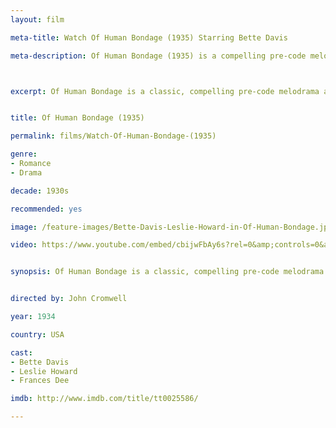 ```yaml
---
layout: film

meta-title: Watch Of Human Bondage (1935) Starring Bette Davis

meta-description: Of Human Bondage (1935) is a compelling pre-code melodrama about love and obsession. Widely considered as the movie that made Bette Davis a star.



excerpt: Of Human Bondage is a classic, compelling pre-code melodrama about love and obsession, directed by John Cromwell. A young man is attracted to an unfeeling waitress who may eventually destroy them both. Bette Davis larger than life persona makes this film widely considered as the movie that made her a star.


title: Of Human Bondage (1935)

permalink: films/Watch-Of-Human-Bondage-(1935)

genre:
- Romance
- Drama

decade: 1930s

recommended: yes

image: /feature-images/Bette-Davis-Leslie-Howard-in-Of-Human-Bondage.jpg

video: https://www.youtube.com/embed/cbijwFbAy6s?rel=0&amp;controls=0&amp;showinfo=0


synopsis: Of Human Bondage is a classic, compelling pre-code melodrama about love and obsession, directed by John Cromwell. A young man is attracted to an unfeeling waitress who may eventually destroy them both. Bette Davis larger than life persona makes this film widely considered as the movie that made her a star.


directed by: John Cromwell

year: 1934

country: USA

cast:
- Bette Davis
- Leslie Howard
- Frances Dee

imdb: http://www.imdb.com/title/tt0025586/

---
```


